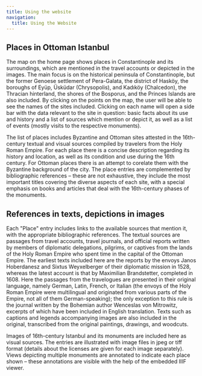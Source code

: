 ```yaml
---
title: Using the website
navigation:
  title: Using the Website
---
```

## Places in Ottoman Istanbul

The map on the home page shows places in Constantinople and its surroundings, which are mentioned in the travel accounts or depicted in the images. The main focus is on the historical peninsula of Constantinople, but the former Genoese settlement of Pera-Galata, the district of Hasköy, the boroughs of Eyüp, Üsküdar (Chrysopolis), and Kadıköy (Chalcedon), the Thracian hinterland, the shores of the Bosporus, and the Princes Islands are also included. By clicking on the points on the map, the user will be able to see the names of the sites included. Clicking on each name will open a side bar with the data relevant to the site in question: basic facts about its use and history and a list of sources which mention or depict it, as well as a list of events (mostly visits to the respective monuments). 

The list of places includes Byzantine and Ottoman sites attested in the 16th-century textual and visual sources compiled by travelers from the Holy Roman Empire. For each place there is a concise description regarding its history and location, as well as its condition and use during the 16th century. For Ottoman places there is an attempt to corelate them with the Byzantine background of the city. The place entries are complemented by bibliographic references – these are not exhaustive, they include the most important titles covering the diverse aspects of each site, with a special emphasis on books and articles that deal with the 16th-century phases of the monuments.

## References in texts, depictions in images

Each "Place" entry includes links to the available sources that mention it, with the appropriate bibliographic references. The textual sources are passages from travel accounts, travel journals, and official reports written by members of diplomatic delegations, pilgrims, or captives from the lands of the Holy Roman Empire who spent time in the capital of the Ottoman Empire. The earliest texts included here are the reports by the envoys Janos Hoberdanesz and Sixtus Weyxelberger of their diplomatic mission in 1528, whereas the latest account is that by Maximilian Brandstetter, completed in 1608. Here the passages from the travelogues are presented in their original language, namely German, Latin, French, or Italian (the envoys of the Holy Roman Empire were multilingual and originated from various parts of the Empire, not all of them German-speaking); the only exception to this rule is the journal written by the Bohemian author Wenceslas von Mitrowitz, excerpts of which have been included in English translation. Texts such as captions and legends accompanying images are also included in the original, transcribed from the original paintings, drawings, and woodcuts. 

Images of 16th-century Istanbul and its monuments are included here as visual sources. The entries are illustrated with image files in jpeg or tiff format (details about the licenses are given for each image separately). Views depicting multiple monuments are annotated to indicate each place shown – these annotations are visible with the help of the embedded IIIF viewer.
